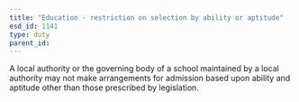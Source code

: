 ```yaml
---
title: "Education - restriction on selection by ability or aptitude"
esd_id: 1141
type: duty
parent_id:  
---
```


A local authority or the governing body of a school maintained by a local authority may not make arrangements for admission based upon ability and aptitude other than those prescribed by legislation.

